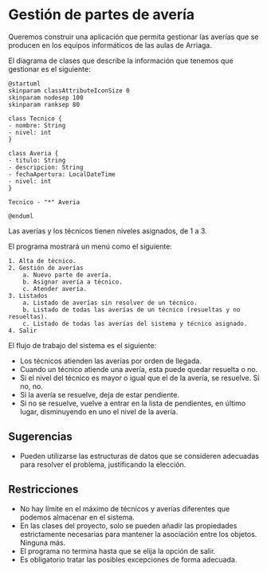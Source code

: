 # Gestión de partes de avería

Queremos construir una aplicación que permita gestionar las averías que se producen en los equipos informáticos de las
aulas de Arriaga.

El diagrama de clases que describe la información que tenemos que gestionar es el siguiente:

```plantuml
@startuml
skinparam classAttributeIconSize 0
skinparam nodesep 100
skinparam ranksep 80

class Tecnico {
- nombre: String
- nivel: int
}

class Averia {
- titulo: String
- descripcion: String
- fechaApertura: LocalDateTime
- nivel: int
}

Tecnico - "*" Averia

@enduml
```

Las averías y los técnicos tienen niveles asignados, de 1 a 3.

El programa mostrará un menú como el siguiente:

```plaintext
1. Alta de técnico.
2. Gestión de averías
	a. Nuevo parte de avería.
	b. Asignar avería a técnico.
	c. Atender avería.
3. Listados
	a. Listado de averías sin resolver de un técnico.
	b. Listado de todas las averías de un técnico (resueltas y no resueltas).
	c. Listado de todas las averías del sistema y técnico asignado.
4. Salir
```

El flujo de trabajo del sistema es el siguiente:

- Los técnicos atienden las averías por orden de llegada.
- Cuando un técnico atiende una avería, esta puede quedar resuelta o no.
- Si el nivel del técnico es mayor o igual que el de la avería, se resuelve. Si no, no.
- Si la avería se resuelve, deja de estar pendiente.
- Si no se resuelve, vuelve a entrar en la lista de pendientes, en último lugar, disminuyendo en uno el nivel de la
  avería.

## Sugerencias

- Pueden utilizarse las estructuras de datos que se consideren adecuadas para resolver el problema, justificando la
  elección.

## Restricciones

- No hay límite en el máximo de técnicos y averías diferentes que podemos almacenar en el sistema.
- En las clases del proyecto, solo se pueden añadir las propiedades estrictamente necesarias para mantener la asociación
  entre los objetos. Ninguna más.
- El programa no termina hasta que se elija la opción de salir.
- Es obligatorio tratar las posibles excepciones de forma adecuada.
